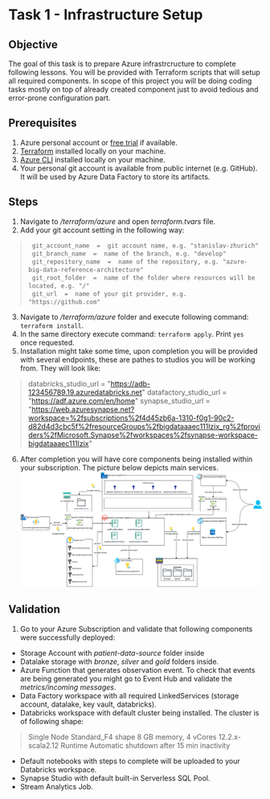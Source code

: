 
# Task 1 - Infrastructure Setup
## Objective 
The goal of this task is to prepare Azure infrastrcructure to complete following lessons. You will be provided with Terraform scripts that will setup all required components. In scope of this project you will be doing coding tasks mostly on top of already created component just to avoid tedious and error-prone configuration part.
## Prerequisites
 1. Azure personal account or [free trial](https://azure.microsoft.com/en-us/free) if available.
 2. [Terraform](https://www.terraform.io/) installed locally on your machine.
 3. [Azure CLI](https://learn.microsoft.com/en-us/cli/azure/install-azure-cli) installed locally on your machine.
 4. Your personal git account is available from public internet (e.g. GitHub). It will be used by Azure Data Factory to store its artifacts.
## Steps
 1. Navigate to */terraform/azure* and open *terraform.tvars* file.
 2. Add your git account setting in the following way: 

>      git_account_name  =  git account name, e.g. "stanislav-zhurich"    
>      git_branch_name  =  name of the branch, e.g. "develop"    
>      git_repository_name  =  name of the repository, e.g. "azure-big-data-reference-architecture"
>      git_root_folder  =  name of the folder where resources will be located, e.g. "/"
>      git_url  =  name of your git provider, e.g. "https://github.com"
 3. Navigate to */terraform/azure* folder and execute following command: `terraform install`. 
 4. In the same directory execute command: `terraform apply`. Print `yes` once requested.
 5. Installation might take some time, upon completion you will be provided with several endpoints, these are pathes to studios you will be working from. They will look like:
>databricks_studio_url = "https://adb-123456789.19.azuredatabricks.net"
>datafactory_studio_url = "https://adf.azure.com/en/home"
>synapse_studio_url = "https://web.azuresynapse.net?workspace=%2fsubscriptions%2f4d45zb6a-1310-f0g1-90c2-d82d4d3cbc5f%2fresourceGroups%2fbigdataaaec111lzix_rg%2fproviders%2fMicrosoft.Synapse%2fworkspaces%2fsynapse-workspace-bigdataaaec111lzix"
 6. After completion you will have core components being installed within your subscription. The picture below depicts main services. 
![enter image description here](https://raw.githubusercontent.com/stanislav-zhurich/azure-big-data-reference-architecture/main/images/initial-infra-v1.png)
## Validation
 1. Go to your Azure Subscription and validate that following components were successfully deployed:
- Storage Account with *patient-data-source* folder inside
- Datalake storage with *bronze*, *silver* and *gold* folders inside.
- Azure Function that generates observation event. To check that events are being generated you might go to Event Hub and validate the *metrics/incoming messages*.
- Data Factory workspace with all required LinkedServices (storage account, datalake, key vault, databricks).
- Databricks workspace with default cluster being installed.  The cluster is of following shape:
> Single Node
> Standard_F4 shape
> 8 GB memory, 4 vCores
> 12.2.x-scala2.12 Runtime
> Automatic shutdown after 15 min inactivity
- Default notebooks with steps to complete will be uploaded to your Databricks workspace.
- Synapse Studio with default built-in Serverless SQL Pool.
- Stream Analytics Job.
